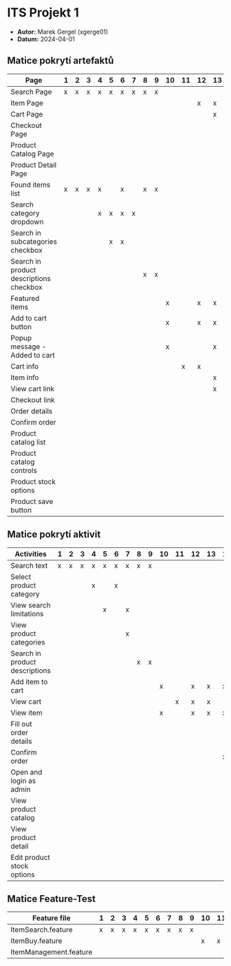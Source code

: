 # ITS Projekt 1

- **Autor:** Marek Gergel (xgerge01)
- **Datum:** 2024-04-01

## Matice pokrytí artefaktů

| Page                                    | 1 | 2 | 3 | 4 | 5 | 6 | 7 | 8 | 9 | 10 | 11 | 12 | 13 | 14 | 15 | 16 | 17 | 18 | 19 | 20 | 21 | 22 | 23 | 24 |
|-----------------------------------------|---|---|---|---|---|---|---|---|---|----|----|----|----|----|----|----|----|----|----|----|----|----|----|----|
| Search Page                             | x | x | x | x | x | x | x | x | x |    |    |    |    |    | x  | x  | x  |    |    |    |    |    |    |    |
| Item Page                               |   |   |   |   |   |   |   |   |   |    |    | x  | x  | x  | x  | x  | x  | x  |    |    |    |    |    |    |
| Cart Page                               |   |   |   |   |   |   |   |   |   |    |    |    | x  |    | x  | x  |    |    |    |    |    |    |    |    |
| Checkout Page                           |   |   |   |   |   |   |   |   |   |    |    |    |    | x  | x  | x  | x  | x  |    |    |    |    |    |    |
| Product Catalog Page                    |   |   |   |   |   |   |   |   |   |    |    |    |    |    |    |    |    |    | x  | x  | x  | x  | x  | x  |
| Product Detail Page                     |   |   |   |   |   |   |   |   |   |    |    |    |    |    |    |    |    |    |    | x  | x  | x  | x  | x  |
| Found items list                        | x | x | x | x |   | x |   | x | x |    |    |    |    |    | x  |    |    |    |    |    |    |    |    |    |
| Search category dropdown                |   |   |   | x | x | x | x |   |   |    |    |    |    |    |    |    |    |    |    |    |    |    |    |    |
| Search in subcategories checkbox        |   |   |   |   | x | x |   |   |   |    |    |    |    |    |    |    |    |    |    |    |    |    |    |    |
| Search in product descriptions checkbox |   |   |   |   |   |   |   | x | x |    |    |    |    |    |    |    |    |    |    |    |    |    |    |    |
| Featured items                          |   |   |   |   |   |   |   |   |   | x  |    | x  | x  | x  |    |    |    | x  |    |    |    |    |    |    |
| Add to cart button                      |   |   |   |   |   |   |   |   |   | x  |    | x  | x  | x  | x  |    |    | x  |    |    |    |    |    |    |
| Popup message - Added to cart           |   |   |   |   |   |   |   |   |   | x  |    |    | x  |    | x  |    |    |    |    |    |    |    |    |    |
| Cart info                               |   |   |   |   |   |   |   |   |   |    | x  | x  |    |    |    |    |    |    |    |    |    |    |    |    |
| Item info                               |   |   |   |   |   |   |   |   |   |    |    |    | x  |    | x  | x  |    |    |    |    |    |    |    |    |
| View cart link                          |   |   |   |   |   |   |   |   |   |    |    |    | x  |    | x  |    |    |    |    |    |    |    |    |    |
| Checkout link                           |   |   |   |   |   |   |   |   |   |    |    |    |    | x  |    | x  | x  | x  |    |    |    |    |    |    |
| Order details                           |   |   |   |   |   |   |   |   |   |    |    |    |    | x  | x  | x  |    | x  |    |    |    |    |    |    |
| Confirm order                           |   |   |   |   |   |   |   |   |   |    |    |    |    | x  | x  | x  | x  | x  |    |    |    |    |    |    |
| Product catalog list                    |   |   |   |   |   |   |   |   |   |    |    |    |    |    |    |    |    |    | x  |    | x  |    |    |    |
| Product catalog controls                |   |   |   |   |   |   |   |   |   |    |    |    |    |    |    |    |    |    | x  | x  | x  | x  | x  | x  |
| Product stock options                   |   |   |   |   |   |   |   |   |   |    |    |    |    |    |    |    |    |    |    | x  | x  | x  | x  | x  |
| Product save button                     |   |   |   |   |   |   |   |   |   |    |    |    |    |    |    |    |    |    |    |    | x  | x  | x  | x  |

## Matice pokrytí aktivit

| Activities                     | 1 | 2 | 3 | 4 | 5 | 6 | 7 | 8 | 9 | 10 | 11 | 12 | 13 | 14 | 15 | 16 | 17 | 18 | 19 | 20 | 21 | 22 | 23 | 24 |
|--------------------------------|---|---|---|---|---|---|---|---|---|----|----|----|----|----|----|----|----|----|----|----|----|----|----|----|
| Search text                    | x | x | x | x | x | x | x | x | x |    |    |    |    |    | x  | x  | x  |    |    |    |    |    |    |    |
| Select product category        |   |   |   | x |   | x |   |   |   |    |    |    |    |    |    |    |    |    |    |    |    |    |    |    |
| View search limitations        |   |   |   |   | x |   | x |   |   |    |    |    |    |    |    |    |    |    |    |    |    |    |    |    |
| View product categories        |   |   |   |   |   |   | x |   |   |    |    |    |    |    |    |    |    |    |    |    |    |    |    |    |
| Search in product descriptions |   |   |   |   |   |   |   | x | x |    |    |    |    |    |    |    |    |    |    |    |    |    |    |    |
| Add item to cart               |   |   |   |   |   |   |   |   |   | x  |    | x  | x  | x  | x  | x  | x  | x  |    |    |    |    |    |    |
| View cart                      |   |   |   |   |   |   |   |   |   |    | x  | x  | x  |    | x  | x  |    |    |    |    |    |    |    |    |
| View item                      |   |   |   |   |   |   |   |   |   | x  |    | x  | x  | x  | x  | x  | x  | x  |    |    |    |    |    |    |
| Fill out order details         |   |   |   |   |   |   |   |   |   |    |    |    |    |    | x  | x  | x  | x  |    |    |    |    |    |    |
| Confirm order                  |   |   |   |   |   |   |   |   |   |    |    |    |    | x  | x  | x  | x  | x  |    |    |    |    |    |    |
| Open and login as admin        |   |   |   |   |   |   |   |   |   |    |    |    |    |    |    |    |    |    | x  | x  | x  | x  | x  | x  |
| View product catalog           |   |   |   |   |   |   |   |   |   |    |    |    |    |    |    |    |    |    | x  | x  | x  |    |    |    |
| View product detail            |   |   |   |   |   |   |   |   |   |    |    |    |    |    |    |    |    |    |    | x  |    |    |    |    |
| Edit product stock options     |   |   |   |   |   |   |   |   |   |    |    |    |    |    |    |    |    |    |    |    | x  | x  | x  | x  |

## Matice Feature-Test

| Feature file           | 1 | 2 | 3 | 4 | 5 | 6 | 7 | 8 | 9 | 10 | 11 | 12 | 13 | 14 | 15 | 16 | 17 | 18 | 19 | 20 | 21 | 22 | 23 | 24 |
|------------------------|---|---|---|---|---|---|---|---|---|----|----|----|----|----|----|----|----|----|----|----|----|----|----|----|
| ItemSearch.feature     | x | x | x | x | x | x | x | x | x |    |    |    |    |    |    |    |    |    |    |    |    |    |    |    |
| ItemBuy.feature        |   |   |   |   |   |   |   |   |   | x  | x  | x  | x  | x  | x  | x  | x  | x  |    |    |    |    |    |    |
| ItemManagement.feature |   |   |   |   |   |   |   |   |   |    |    |    |    |    |    |    |    |    | x  | x  | x  | x  | x  | x  |


